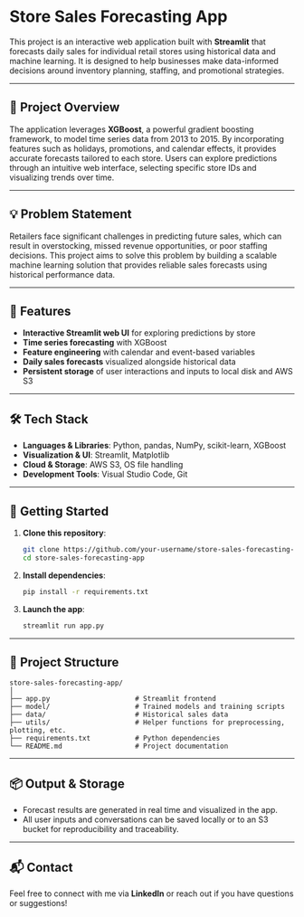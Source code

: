 # Store Sales Forecasting App

This project is an interactive web application built with **Streamlit** that forecasts daily sales for individual retail stores using historical data and machine learning. It is designed to help businesses make data-informed decisions around inventory planning, staffing, and promotional strategies.

---

## 📌 Project Overview

The application leverages **XGBoost**, a powerful gradient boosting framework, to model time series data from 2013 to 2015. By incorporating features such as holidays, promotions, and calendar effects, it provides accurate forecasts tailored to each store. Users can explore predictions through an intuitive web interface, selecting specific store IDs and visualizing trends over time.

---

## 💡 Problem Statement

Retailers face significant challenges in predicting future sales, which can result in overstocking, missed revenue opportunities, or poor staffing decisions. This project aims to solve this problem by building a scalable machine learning solution that provides reliable sales forecasts using historical performance data.

---

## 🔧 Features

- **Interactive Streamlit web UI** for exploring predictions by store  
- **Time series forecasting** with XGBoost  
- **Feature engineering** with calendar and event-based variables  
- **Daily sales forecasts** visualized alongside historical data  
- **Persistent storage** of user interactions and inputs to local disk and AWS S3  

---

## 🛠️ Tech Stack

- **Languages & Libraries**: Python, pandas, NumPy, scikit-learn, XGBoost  
- **Visualization & UI**: Streamlit, Matplotlib  
- **Cloud & Storage**: AWS S3, OS file handling  
- **Development Tools**: Visual Studio Code, Git  

---

## 🚀 Getting Started

1. **Clone this repository**:
    ```bash
    git clone https://github.com/your-username/store-sales-forecasting-app.git
    cd store-sales-forecasting-app
    ```

2. **Install dependencies**:
    ```bash
    pip install -r requirements.txt
    ```

3. **Launch the app**:
    ```bash
    streamlit run app.py
    ```

---

## 📁 Project Structure

```plaintext
store-sales-forecasting-app/
│
├── app.py                     # Streamlit frontend
├── model/                     # Trained models and training scripts
├── data/                      # Historical sales data
├── utils/                     # Helper functions for preprocessing, plotting, etc.
├── requirements.txt           # Python dependencies
└── README.md                  # Project documentation
```

---

## 📦 Output & Storage

- Forecast results are generated in real time and visualized in the app.  
- All user inputs and conversations can be saved locally or to an S3 bucket for reproducibility and traceability.

---

## 📬 Contact

Feel free to connect with me via **LinkedIn** or reach out if you have questions or suggestions!